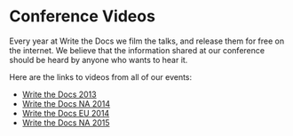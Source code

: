 Conference Videos
=================

Every year at Write the Docs we film the talks,
and release them for free on the internet.
We believe that the information shared at our conference should be heard by anyone who wants to hear it.

Here are the links to videos from all of our events:

* [Write the Docs 2013](https://www.youtube.com/playlist?list=PLmV2D6sIiX3UpQFzAIWh-_gsUTGCCtFIj)
* [Write the Docs NA 2014](https://www.youtube.com/playlist?list=PLmV2D6sIiX3UkFCMqq5at0xYgsMqAr6Jf)
* [Write the Docs EU 2014](https://www.youtube.com/playlist?list=PLZAeFn6dfHpnHBLE4qEUwg1LjhDZEvC2A)
* [Write the Docs NA 2015](https://www.youtube.com/playlist?list=PLmV2D6sIiX3UW1kPWlhzyo4lr6e3US6re)

